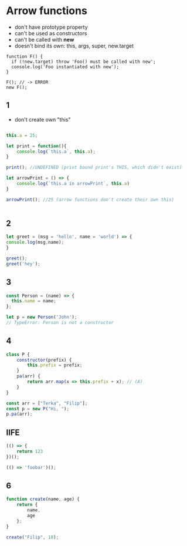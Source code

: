 # Arrow functions 

* don't have prototype property 
* can't be used as constructors
* can't be called with **new** 
* doesn't bind its own: this, args, super, new.target

```
function F() {
  if (!new.target) throw 'Foo() must be called with new';
  console.log('Foo instantiated with new');
}

F(); // -> ERROR
new F(); 
```

## 1
* don't create own "this"
```javascript

this.a = 25;

let print = function(){
    console.log(`this.a`, this.a);
}

print(); //UNDEFINED (print bound print's THIS, which didn't exist)

let arrowPrint = () => {
    console.log(`this.a in arrowPrint`, this.a)
}

arrowPrint(); //25 (arrow functions don't create their own this)
    
```


## 2
```javascript
let greet = (msg = 'hello', name = 'world') => {
console.log(msg,name);
}

greet();
greet('hey');
```
## 3
```javascript
const Person = (name) => {
  this.name = name;
};

let p = new Person('John');
// TypeError: Person is not a constructor
```


## 4

```javascript
class P {
    constructor(prefix) {
        this.prefix = prefix;
    }
    pa(arr) {
        return arr.map(x => this.prefix + x); // (A)
    }
}

const arr = ["Terka", "Filip"];
const p = new P("Hi, ");
p.pa(arr);
```



## IIFE
```javascript
(() => {
    return 123
})();

(() => 'foobar')();
```


## 6
```javascript
function create(name, age) {
    return {
        name,
        age
    };
}

create("Filip", 18);
```
